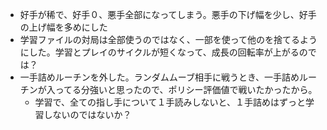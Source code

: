 * 好手が稀で、好手０、悪手全部になってしまう。悪手の下げ幅を少し、好手の上げ幅を多めにした
* 学習ファイルの対局は全部使うのではなく、一部を使って他のを捨てるようにした。学習とプレイのサイクルが短くなって、成長の回転率が上がるのでは？
* 一手詰めルーチンを外した。ランダムムーブ相手に戦うとき、一手詰めルーチンが入ってる分強いと思ったので、ポリシー評価値で戦いたかったから。
    * 学習で、全ての指し手について１手読みしないと、１手詰めはずっと学習しないのではないか？
